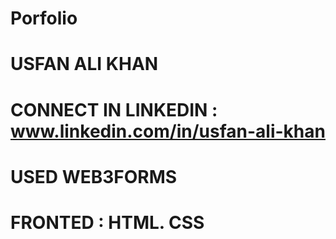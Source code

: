 # Porfolio 
# USFAN ALI KHAN  
# CONNECT IN LINKEDIN : www.linkedin.com/in/usfan-ali-khan
# USED WEB3FORMS 
# FRONTED : HTML. CSS
